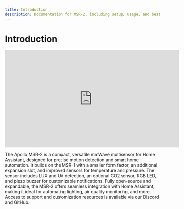 ```yaml
---
title: Introduction
description: Documentation for MSR-2, including setup, usage, and best practices.
---
```

# Introduction

<div class="cms-embed"><iframe width="560" height="315" src="https://www.youtube.com/watch?v=XuIkr_golwE" title="YouTube video player" frameborder="0" allow="accelerometer; autoplay; clipboard-write; encrypted-media; gyroscope; picture-in-picture; web-share" referrerpolicy="strict-origin-when-cross-origin" allowfullscreen=""></iframe></div>

The Apollo MSR-2 is a compact, versatile mmWave multisensor for Home Assistant, designed for precise motion detection and smart home automation. It builds on the MSR-1 with a smaller form factor, an additional expansion slot, and improved sensors for temperature and pressure. The sensor includes LUX and UV detection, an optional CO2 sensor, RGB LED, and piezo buzzer for customizable notifications. Fully open-source and expandable, the MSR-2 offers seamless integration with Home Assistant, making it ideal for automating lighting, air quality monitoring, and more. Access to support and customization resources is available via our Discord and GitHub.